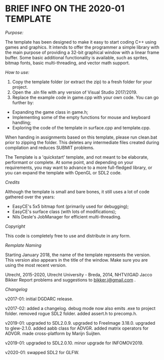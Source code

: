 # BRIEF INFO ON THE 2020-01 TEMPLATE

*Purpose:*

The template has been designed to make it easy to start coding C++
using games and graphics. It intends to offer the programmer a
simple library with the main purpose of providing a 32-bit graphical
window with a linear frame buffer. Some basic additional functionality
is available, such as sprites, bitmap fonts, basic multi-threading,
and vector math support.

*How to use:*

1. Copy the template folder (or extract the zip) to a fresh folder for
   your project. 
2. Open the .sln file with any version of Visual Studio 2017/2019.
3. Replace the example code in game.cpp with your own code.
You can go further by:
- Expanding the game class in game.h;
- Implementing some of the empty functions for mouse and keyboard
  handling;
- Exploring the code of the template in surface.cpp and template.cpp.

When handing in assignments based on this template, please run
clean.bat prior to zipping the folder. This deletes any intermediate
files created during compilation and reduces SUBMIT problems.

The Template is a 'quickstart' template, and not meant to be elaborate,
performant or complete. 
At some point, and depending on your requirements, you may want to
advance to a more full-fledged library, or you can expand the template
with OpenGL or SDL2 code.

*Credits*

Although the template is small and bare bones, it still uses a lot of
code gathered over the years:
- EasyCE's 5x5 bitmap font (primarily used for debugging);
- EasyCE's surface class (with lots of modifications);
- Nils Desle's JobManager for efficient multi-threading.

*Copyright*

This code is completely free to use and distribute in any form.

*Remplate Naming*

Starting January 2018, the name of the template represents the version.
This version also appears in the title of the window. Make sure you
are using the most recent version.

Utrecht, 2015-2020, Utrecht University - Breda, 2014, NHTV/IGAD
Jacco Bikker
Report problems and suggestions to bikker.j@gmail.com .

*Changelog*

v2017-01: 
initial DGDARC release.

v2017-02:
added a changelog.
debug mode now also emits .exe to project folder.
removed rogue SDL2 folder.
added assert.h to precomp.h.

v2019-01:
upgraded to SDL2.0.9.
upgraded to FreeImage 3.18.0.
upgraded to glew-2.1.0.
added aabb class for ADVGR.
added matrix operators for ADVGR.
made cross-platform by Marijn Suijten.

v2019-01:
upgraded to SDL2.0.10.
minor upgrade for INFOMOV2019.

v2020-01:
swapped SDL2 for GLFW.
